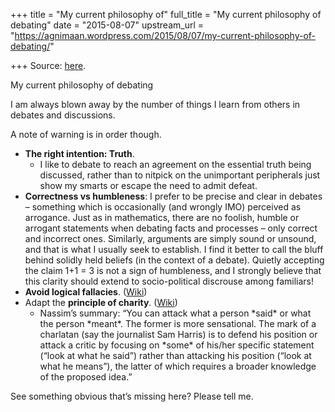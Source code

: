 +++
title = "My current philosophy of"
full_title = "My current philosophy of debating"
date = "2015-08-07"
upstream_url = "https://agnimaan.wordpress.com/2015/08/07/my-current-philosophy-of-debating/"

+++
Source: [here](https://agnimaan.wordpress.com/2015/08/07/my-current-philosophy-of-debating/).

My current philosophy of debating

I am always blown away by the number of things I learn from others in
debates and discussions.

A note of warning is in order though.

-   **The right intention: Truth**.
    -   I like to debate to reach an agreement on the essential truth
        being discussed, rather than to nitpick on the unimportant
        peripherals just show my smarts or escape the need to admit
        defeat.
-   **Correctness vs humbleness**: I prefer to be precise and clear in
    debates – something which is occasionally (and wrongly IMO)
    perceived as arrogance. Just as in mathematics, there are no
    foolish, humble or arrogant statements when debating facts and
    processes – only correct and incorrect ones. Similarly, arguments
    are simply sound or unsound, and that is what I usually seek to
    establish. I find it better to call the bluff behind solidly held
    beliefs (in the context of a debate). Quietly accepting the claim
    1+1 = 3 is not a sign of humbleness, and I strongly believe that
    this clarity should extend to socio-political discrouse among
    familiars!
-   **Avoid logical fallacies**.
    ([Wiki](https://en.wikipedia.org/wiki/Informal_fallacy))
-   Adapt the **principle of charity**.
    ([Wiki](https://en.wikipedia.org/wiki/Principle_of_charity))
    -   Nassim’s summary: “You can attack what a person \*said\* or what
        the person \*meant\*. The former is more sensational. The mark
        of a charlatan (say the journalist Sam Harris) is to defend his
        position or attack a critic by focusing on \*some\* of his/her
        specific statement (“look at what he said”) rather than
        attacking his position (“look at what he means”), the latter of
        which requires a broader knowledge of the proposed idea.”

See something obvious that’s missing here? Please tell me.

